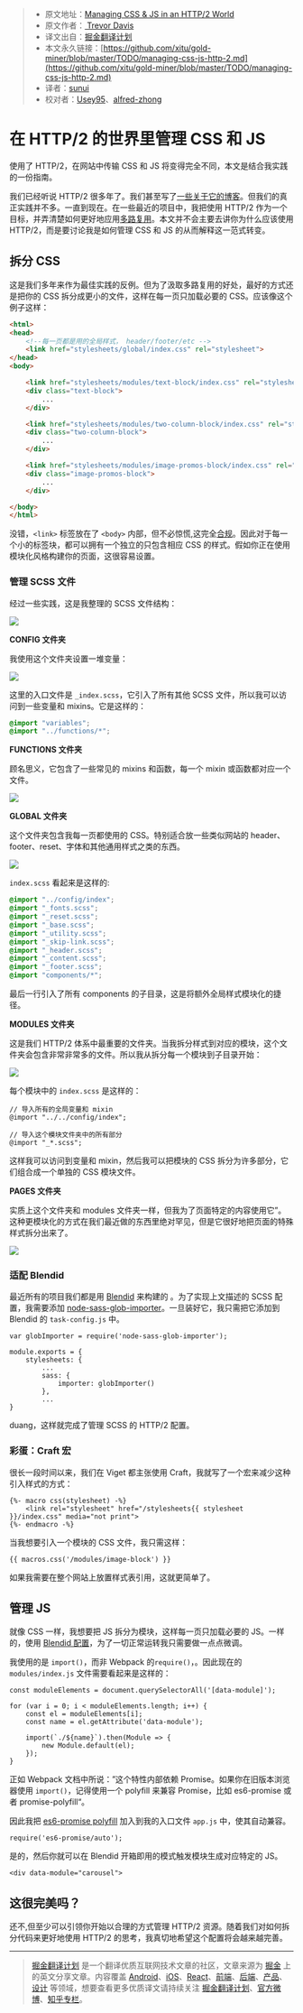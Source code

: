 
> * 原文地址：[Managing CSS & JS in an HTTP/2 World](https://www.viget.com/articles/managing-css-js-http-2/)
> * 原文作者：[
Trevor Davis](https://www.viget.com/about/team/tdavis)
> * 译文出自：[掘金翻译计划](https://github.com/xitu/gold-miner)
> * 本文永久链接：[https://github.com/xitu/gold-miner/blob/master/TODO/managing-css-js-http-2.md](https://github.com/xitu/gold-miner/blob/master/TODO/managing-css-js-http-2.md)
> * 译者：[sunui](https://github.com/sunui)
> * 校对者：[Usey95](https://github.com/Usey95)、[alfred-zhong](https://github.com/alfred-zhong)

# 在 HTTP/2 的世界里管理 CSS 和 JS

使用了 HTTP/2，在网站中传输 CSS 和 JS 将变得完全不同，本文是结合我实践的一份指南。

我们已经听说 HTTP/2 很多年了。我们甚至写了[一些](https://www.viget.com/articles/getting-started-with-http-2-part-1)[关于它的博客](https://www.viget.com/articles/getting-started-with-http-2-part-2)。但我们的真正实践并不多。一直到现在。在一些最近的项目中，我把使用 HTTP/2 作为一个目标，并弄清楚如何更好地应用[多路复用](https://http2.github.io/faq/#why-is-http2-multiplexed)。本文并不会主要去讲你为什么应该使用 HTTP/2，而是要讨论我是如何管理 CSS 和 JS 的从而解释这一范式转变。

## 拆分 CSS

这是我们多年来作为最佳实践的反例。但为了汲取多路复用的好处，最好的方式还是把你的 CSS 拆分成更小的文件，这样在每一页只加载必要的 CSS。应该像这个例子这样：

```html
<html>
<head>
	<!--每一页都是用的全局样式， header/footer/etc -->
	<link href="stylesheets/global/index.css" rel="stylesheet">
</head>
<body>

	<link href="stylesheets/modules/text-block/index.css" rel="stylesheet">
	<div class="text-block">
		...
	</div>

	<link href="stylesheets/modules/two-column-block/index.css" rel="stylesheet">
	<div class="two-column-block">
		...
	</div>

	<link href="stylesheets/modules/image-promos-block/index.css" rel="stylesheet">
	<div class="image-promos-block">
		...
	</div>

</body>
</html>
```

没错，`<link>` 标签放在了 `<body>` 内部，但不必惊慌,这完全[合规](https://html.spec.whatwg.org/multipage/semantics.html#allowed-in-the-body)。因此对于每一个小的标签块，都可以拥有一个独立的只包含相应 CSS 的样式。假如你正在使用模块化风格构建你的页面，这很容易设置。

### 管理 SCSS 文件

经过一些实践，这是我整理的 SCSS 文件结构：

![](https://static.viget.com/blog/_736xAUTO_crop_center-center/http2-assets-stylesheets.png?mtime=20170823121853)

**CONFIG 文件夹**

我使用这个文件夹设置一堆变量：

![](https://static.viget.com/blog/_1064xAUTO_crop_center-center/http2-assets-config.png?mtime=20170823122448)

这里的入口文件是 `_index.scss`，它引入了所有其他 SCSS 文件，所以我可以访问到一些变量和 mixins。它是这样的：

```css
@import "variables";
@import "../functions/*";
```

**FUNCTIONS 文件夹**

顾名思义，它包含了一些常见的 mixins 和函数，每一个 mixin 或函数都对应一个文件。

![](https://static.viget.com/blog/_1164xAUTO_crop_center-center/http2-assets-functions.png?mtime=20170823122756)

**GLOBAL 文件夹**

这个文件夹包含我每一页都使用的 CSS。特别适合放一些类似网站的 header、footer、reset、字体和其他通用样式之类的东西。

![](https://static.viget.com/blog/_1064xAUTO_crop_center-center/http2-assets-global.png?mtime=20170823150006)

`index.scss` 看起来是这样的:

```css
@import "../config/index";
@import "_fonts.scss";
@import "_reset.scss";
@import "_base.scss";
@import "_utility.scss";
@import "_skip-link.scss";
@import "_header.scss";
@import "_content.scss";
@import "_footer.scss";
@import "components/*";
```

最后一行引入了所有 components 的子目录，这是将额外全局样式模块化的捷径。

**MODULES 文件夹**

这是我们 HTTP/2 体系中最重要的文件夹。当我拆分样式到对应的模块，这个文件夹会包含非常非常多的文件。所以我从拆分每一个模块到子目录开始：

![](https://static.viget.com/blog/_1432xAUTO_crop_center-center/http2-assets-entry-list.png?mtime=20170823150741)

每个模块中的 `index.scss` 是这样的：

```
// 导入所有的全局变量和 mixin
@import "../../config/index";

// 导入这个模块文件夹中的所有部分
@import "_*.scss";
```

这样我可以访问到变量和 mixin，然后我可以把模块的 CSS 拆分为许多部分，它们组合成一个单独的 CSS 模块文件。

**PAGES 文件夹**

实质上这个文件夹和 modules 文件夹一样，但我为了页面特定的内容使用它”。这种更模块化的方式在我们最近做的东西里绝对罕见，但是它很好地把页面的特殊样式拆分出来了。

![](https://static.viget.com/blog/_1150xAUTO_crop_center-center/http2-assets-pages.png?mtime=20170823150703)

### 适配 Blendid

最近所有的项目我们都是用 [Blendid](https://github.com/vigetlabs/blendid) 来构建的 。为了实现上文描述的 SCSS 配置，我需要添加 [node-sass-glob-importer](https://www.npmjs.com/package/node-sass-glob-importer)。一旦装好它，我只需把它添加到 Blendid 的 `task-config.js` 中。

```
var globImporter = require('node-sass-glob-importer');

module.exports = {
	stylesheets: {
		...
		sass: {
			importer: globImporter()
		},
  		...
}
```

duang，这样就完成了管理 SCSS 的 HTTP/2 配置。 

### 彩蛋：Craft 宏

很长一段时间以来，我们在 Viget 都主张使用 Craft，我就写了一个宏来减少这种引入样式的方式：

```
{%- macro css(stylesheet) -%}
	<link rel="stylesheet" href="/stylesheets{{ stylesheet }}/index.css" media="not print">
{%- endmacro -%}
```

当我想要引入一个模块的 CSS 文件，我只需这样：

```
{{ macros.css('/modules/image-block') }}
```

如果我需要在整个网站上放置样式表引用，这就更简单了。


## 管理 JS

就像 CSS 一样，我想要把 JS 拆分为模块，这样每一页只加载必要的 JS。一样的，使用 [Blendid 配置](https://github.com/vigetlabs/blendid)，为了一切正常运转我只需要做一点点微调。

我使用的是 `import()`，而非 Webpack 的`require()`，。因此现在的 `modules/index.js` 文件需要看起来是这样的：

```
const moduleElements = document.querySelectorAll('[data-module]');

for (var i = 0; i < moduleElements.length; i++) {
	const el = moduleElements[i];
	const name = el.getAttribute('data-module');

	import(`./${name}`).then(Module => {
		new Module.default(el);
	});
}
```

正如 Webpack 文档中所说：”这个特性内部依赖 Promise。如果你在旧版本浏览器使用 `import()`，记得使用一个 polyfill 来兼容 Promise，比如 es6-promise 或者 promise-polyfill“。

因此我把 [es6-promise polyfill](https://www.npmjs.com/package/es6-promise) 加入到我的入口文件 `app.js` 中，使其自动兼容。


```
require('es6-promise/auto');
```

是的，然后你就可以在 Blendid 开箱即用的模式触发模块生成对应特定的 JS。

```
<div data-module="carousel">
```

## 这很完美吗？

还不,但至少可以引领你开始以合理的方式管理 HTTP/2 资源。随着我们对如何拆分代码来更好地使用 HTTP/2 的思考，我真切地希望这个配置将会越来越完善。


---

> [掘金翻译计划](https://github.com/xitu/gold-miner) 是一个翻译优质互联网技术文章的社区，文章来源为 [掘金](https://juejin.im) 上的英文分享文章。内容覆盖 [Android](https://github.com/xitu/gold-miner#android)、[iOS](https://github.com/xitu/gold-miner#ios)、[React](https://github.com/xitu/gold-miner#react)、[前端](https://github.com/xitu/gold-miner#前端)、[后端](https://github.com/xitu/gold-miner#后端)、[产品](https://github.com/xitu/gold-miner#产品)、[设计](https://github.com/xitu/gold-miner#设计) 等领域，想要查看更多优质译文请持续关注 [掘金翻译计划](https://github.com/xitu/gold-miner)、[官方微博](http://weibo.com/juejinfanyi)、[知乎专栏](https://zhuanlan.zhihu.com/juejinfanyi)。
